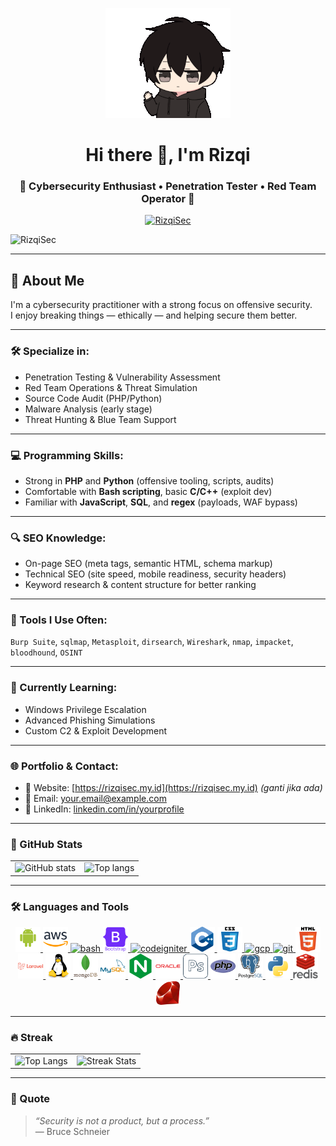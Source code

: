 <p align="center">
  <img src="img/dadah.gif" width="200" height="176" />
</p>
<h1 align="center">Hi there 👋, I'm Rizqi</h1>
<h3 align="center">🔐 Cybersecurity Enthusiast • Penetration Tester • Red Team Operator 🔐</h3>
<p align="center"> <a href="https://github.com/ryo-ma/github-profile-trophy"><img src="https://github-profile-trophy.vercel.app/?username=RizqiSec" alt="RizqiSec" /></a> </p>
<p align="left"> <img src="https://komarev.com/ghpvc/?username=RizqiSec&label=Profile%20views&color=0e75b6&style=flat" alt="RizqiSec" /> </p>

---

## 👋 About Me

I'm a cybersecurity practitioner with a strong focus on offensive security.  
I enjoy breaking things — ethically — and helping secure them better.

---

### 🛠️ Specialize in:
- Penetration Testing & Vulnerability Assessment  
- Red Team Operations & Threat Simulation  
- Source Code Audit (PHP/Python)  
- Malware Analysis (early stage)  
- Threat Hunting & Blue Team Support  

---

### 💻 Programming Skills:
- Strong in **PHP** and **Python** (offensive tooling, scripts, audits)  
- Comfortable with **Bash scripting**, basic **C/C++** (exploit dev)  
- Familiar with **JavaScript**, **SQL**, and **regex** (payloads, WAF bypass)

---

### 🔍 SEO Knowledge:
- On-page SEO (meta tags, semantic HTML, schema markup)  
- Technical SEO (site speed, mobile readiness, security headers)  
- Keyword research & content structure for better ranking  

---

### 🧰 Tools I Use Often:
`Burp Suite`, `sqlmap`, `Metasploit`, `dirsearch`, `Wireshark`, `nmap`, `impacket`, `bloodhound`, `OSINT`

---

### 🚀 Currently Learning:
- Windows Privilege Escalation  
- Advanced Phishing Simulations  
- Custom C2 & Exploit Development

---

### 🌐 Portfolio & Contact:
- 🔗 Website: [https://rizqisec.my.id](https://rizqisec.my.id) *(ganti jika ada)*  
- 📧 Email: your.email@example.com  
- 🔗 LinkedIn: [linkedin.com/in/yourprofile](#)


---

### 🔐 GitHub Stats
<table align="center">
  <tr>
    <td>
      <img src="https://github-readme-stats.vercel.app/api?username=rizqisec&show_icons=true&theme=tokyonight" alt="GitHub stats" />
    </td>
    <td>
      <img src="https://github-readme-stats.vercel.app/api/top-langs/?username=rizqisec&layout=compact&theme=tokyonight" alt="Top langs" />
    </td>
  </tr>
</table>


---

### 🛠️ Languages and Tools
<p align="center">
  <a href="https://developer.android.com" target="_blank" rel="noreferrer">
    <img src="https://raw.githubusercontent.com/devicons/devicon/master/icons/android/android-original-wordmark.svg" alt="android" width="40" height="40"/>
  </a>
  <a href="https://aws.amazon.com" target="_blank" rel="noreferrer">
    <img src="https://raw.githubusercontent.com/devicons/devicon/master/icons/amazonwebservices/amazonwebservices-original-wordmark.svg" alt="aws" width="40" height="40"/>
  </a>
  <a href="https://www.gnu.org/software/bash/" target="_blank" rel="noreferrer">
    <img src="https://www.vectorlogo.zone/logos/gnu_bash/gnu_bash-icon.svg" alt="bash" width="40" height="40"/>
  </a>
  <a href="https://getbootstrap.com" target="_blank" rel="noreferrer">
    <img src="https://raw.githubusercontent.com/devicons/devicon/master/icons/bootstrap/bootstrap-plain-wordmark.svg" alt="bootstrap" width="40" height="40"/>
  </a>
  <a href="https://codeigniter.com" target="_blank" rel="noreferrer">
    <img src="https://cdn.worldvectorlogo.com/logos/codeigniter.svg" alt="codeigniter" width="40" height="40"/>
  </a>
  <a href="https://www.w3schools.com/cpp/" target="_blank" rel="noreferrer">
    <img src="https://raw.githubusercontent.com/devicons/devicon/master/icons/cplusplus/cplusplus-original.svg" alt="cplusplus" width="40" height="40"/>
  </a>
  <a href="https://www.w3schools.com/css/" target="_blank" rel="noreferrer">
    <img src="https://raw.githubusercontent.com/devicons/devicon/master/icons/css3/css3-original-wordmark.svg" alt="css3" width="40" height="40"/>
  </a>
  <a href="https://cloud.google.com" target="_blank" rel="noreferrer">
    <img src="https://www.vectorlogo.zone/logos/google_cloud/google_cloud-icon.svg" alt="gcp" width="40" height="40"/>
  </a>
  <a href="https://git-scm.com/" target="_blank" rel="noreferrer">
    <img src="https://www.vectorlogo.zone/logos/git-scm/git-scm-icon.svg" alt="git" width="40" height="40"/>
  </a>
  <a href="https://www.w3.org/html/" target="_blank" rel="noreferrer">
    <img src="https://raw.githubusercontent.com/devicons/devicon/master/icons/html5/html5-original-wordmark.svg" alt="html5" width="40" height="40"/>
  </a>
  <a href="https://laravel.com/" target="_blank" rel="noreferrer">
    <img src="https://raw.githubusercontent.com/devicons/devicon/master/icons/laravel/laravel-original-wordmark.svg" alt="laravel" width="40" height="40"/>
  </a>
  <a href="https://www.linux.org/" target="_blank" rel="noreferrer">
    <img src="https://raw.githubusercontent.com/devicons/devicon/master/icons/linux/linux-original.svg" alt="linux" width="40" height="40"/>
  </a>
  <a href="https://www.mongodb.com/" target="_blank" rel="noreferrer">
    <img src="https://raw.githubusercontent.com/devicons/devicon/master/icons/mongodb/mongodb-original-wordmark.svg" alt="mongodb" width="40" height="40"/>
  </a>
  <a href="https://www.mysql.com/" target="_blank" rel="noreferrer">
    <img src="https://raw.githubusercontent.com/devicons/devicon/master/icons/mysql/mysql-original-wordmark.svg" alt="mysql" width="40" height="40"/>
  </a>
  <a href="https://www.nginx.com" target="_blank" rel="noreferrer">
    <img src="https://raw.githubusercontent.com/devicons/devicon/master/icons/nginx/nginx-original.svg" alt="nginx" width="40" height="40"/>
  </a>
  <a href="https://www.oracle.com/" target="_blank" rel="noreferrer">
    <img src="https://raw.githubusercontent.com/devicons/devicon/master/icons/oracle/oracle-original.svg" alt="oracle" width="40" height="40"/>
  </a>
  <a href="https://www.photoshop.com/en" target="_blank" rel="noreferrer">
    <img src="https://raw.githubusercontent.com/devicons/devicon/master/icons/photoshop/photoshop-line.svg" alt="photoshop" width="40" height="40"/>
  </a>
  <a href="https://www.php.net" target="_blank" rel="noreferrer">
    <img src="https://raw.githubusercontent.com/devicons/devicon/master/icons/php/php-original.svg" alt="php" width="40" height="40"/>
  </a>
  <a href="https://www.postgresql.org" target="_blank" rel="noreferrer">
    <img src="https://raw.githubusercontent.com/devicons/devicon/master/icons/postgresql/postgresql-original-wordmark.svg" alt="postgresql" width="40" height="40"/>
  </a>
  <a href="https://www.python.org" target="_blank" rel="noreferrer">
    <img src="https://raw.githubusercontent.com/devicons/devicon/master/icons/python/python-original.svg" alt="python" width="40" height="40"/>
  </a>
  <a href="https://redis.io" target="_blank" rel="noreferrer">
    <img src="https://raw.githubusercontent.com/devicons/devicon/master/icons/redis/redis-original-wordmark.svg" alt="redis" width="40" height="40"/>
  </a>
  <a href="https://www.ruby-lang.org/en/" target="_blank" rel="noreferrer">
    <img src="https://raw.githubusercontent.com/devicons/devicon/master/icons/ruby/ruby-original.svg" alt="ruby" width="40" height="40"/>
  </a>
</p>

---

### 🔥 Streak
<table align="center">
  <tr>
    <td>
      <img src="https://github-readme-stats.vercel.app/api/top-langs?username=tuanhaxor&show_icons=true&locale=en&layout=compact" alt="Top Langs" />
    </td>
    <td>
      <img src="https://github-readme-streak-stats.herokuapp.com/?user=tuanhaxor" alt="Streak Stats" />
    </td>
  </tr>
</table>

---

### 📌 Quote
> *“Security is not a product, but a process.”*  
> — Bruce Schneier
